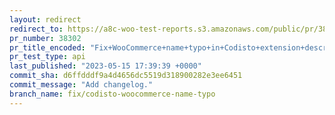 ```yaml
---
layout: redirect
redirect_to: https://a8c-woo-test-reports.s3.amazonaws.com/public/pr/38302/api/index.html
pr_number: 38302
pr_title_encoded: "Fix+WooCommerce+name+typo+in+Codisto+extension+description+in+test"
pr_test_type: api
last_published: "2023-05-15 17:39:39 +0000"
commit_sha: d6ffdddf9a4d4656dc5519d318900282e3ee6451
commit_message: "Add changelog."
branch_name: fix/codisto-woocommerce-name-typo
---
```

